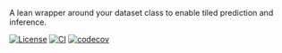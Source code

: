 A lean wrapper around your dataset class to enable tiled prediction and inference. 

[![License](https://img.shields.io/badge/license-MIT-blue)](https://github.com/ashesh-0/PredTiler/blob/main/LICENSE)
[![CI](https://github.com/ashesh-0/PredTiler/actions/workflows/ci.yml/badge.svg)](https://github.com/ashesh-0/PredTiler/actions/workflows/ci.yml)
[![codecov](https://codecov.io/gh/ashesh-0/PredTiler/graph/badge.svg?token=M655MOS7EL)](https://codecov.io/gh/ashesh-0/PredTiler)